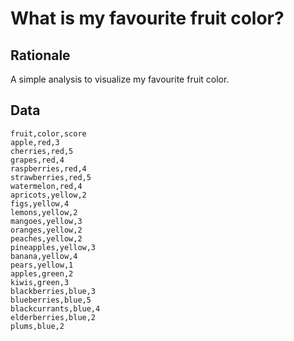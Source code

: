 # What is my favourite fruit color?

## Rationale

A simple analysis to visualize my favourite fruit color.

## Data

```
fruit,color,score
apple,red,3
cherries,red,5
grapes,red,4
raspberries,red,4
strawberries,red,5
watermelon,red,4
apricots,yellow,2
figs,yellow,4
lemons,yellow,2
mangoes,yellow,3
oranges,yellow,2
peaches,yellow,2
pineapples,yellow,3
banana,yellow,4
pears,yellow,1
apples,green,2
kiwis,green,3
blackberries,blue,3
blueberries,blue,5
blackcurrants,blue,4
elderberries,blue,2
plums,blue,2
```

